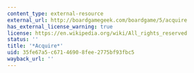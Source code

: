 ```yaml
---
content_type: external-resource
external_url: http://boardgamegeek.com/boardgame/5/acquire
has_external_license_warning: true
license: https://en.wikipedia.org/wiki/All_rights_reserved
status: ''
title: '*Acquire*'
uid: 35fe67a5-c671-4690-8fee-2775bf93fbc5
wayback_url: ''
---
```

